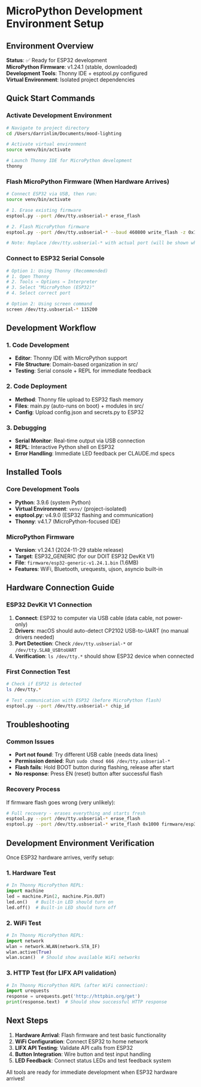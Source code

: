 # MicroPython Development Environment Setup

## Environment Overview

**Status**: ✅ Ready for ESP32 development  
**MicroPython Firmware**: v1.24.1 (stable, downloaded)  
**Development Tools**: Thonny IDE + esptool.py configured  
**Virtual Environment**: Isolated project dependencies  

## Quick Start Commands

### Activate Development Environment
```bash
# Navigate to project directory
cd /Users/darrinlim/Documents/mood-lighting

# Activate virtual environment
source venv/bin/activate

# Launch Thonny IDE for MicroPython development
thonny
```

### Flash MicroPython Firmware (When Hardware Arrives)
```bash
# Connect ESP32 via USB, then run:
source venv/bin/activate

# 1. Erase existing firmware
esptool.py --port /dev/tty.usbserial-* erase_flash

# 2. Flash MicroPython firmware
esptool.py --port /dev/tty.usbserial-* --baud 460800 write_flash -z 0x1000 firmware/esp32-generic-v1.24.1.bin

# Note: Replace /dev/tty.usbserial-* with actual port (will be shown when ESP32 connects)
```

### Connect to ESP32 Serial Console
```bash
# Option 1: Using Thonny (Recommended)
# 1. Open Thonny
# 2. Tools → Options → Interpreter
# 3. Select "MicroPython (ESP32)"
# 4. Select correct port

# Option 2: Using screen command
screen /dev/tty.usbserial-* 115200
```

## Development Workflow

### 1. Code Development
- **Editor**: Thonny IDE with MicroPython support
- **File Structure**: Domain-based organization in src/
- **Testing**: Serial console + REPL for immediate feedback

### 2. Code Deployment
- **Method**: Thonny file upload to ESP32 flash memory
- **Files**: main.py (auto-runs on boot) + modules in src/
- **Config**: Upload config.json and secrets.py to ESP32

### 3. Debugging
- **Serial Monitor**: Real-time output via USB connection
- **REPL**: Interactive Python shell on ESP32
- **Error Handling**: Immediate LED feedback per CLAUDE.md specs

## Installed Tools

### Core Development Tools
- **Python**: 3.9.6 (system Python)
- **Virtual Environment**: `venv/` (project-isolated)
- **esptool.py**: v4.9.0 (ESP32 flashing and communication)
- **Thonny**: v4.1.7 (MicroPython-focused IDE)

### MicroPython Firmware
- **Version**: v1.24.1 (2024-11-29 stable release)
- **Target**: ESP32_GENERIC (for our DOIT ESP32 DevKit V1)
- **File**: `firmware/esp32-generic-v1.24.1.bin` (1.6MB)
- **Features**: WiFi, Bluetooth, urequests, ujson, asyncio built-in

## Hardware Connection Guide

### ESP32 DevKit V1 Connection
1. **Connect**: ESP32 to computer via USB cable (data cable, not power-only)
2. **Drivers**: macOS should auto-detect CP2102 USB-to-UART (no manual drivers needed)
3. **Port Detection**: Check `/dev/tty.usbserial-*` or `/dev/tty.SLAB_USBtoUART`
4. **Verification**: `ls /dev/tty.*` should show ESP32 device when connected

### First Connection Test
```bash
# Check if ESP32 is detected
ls /dev/tty.*

# Test communication with ESP32 (before MicroPython flash)
esptool.py --port /dev/tty.usbserial-* chip_id
```

## Troubleshooting

### Common Issues
- **Port not found**: Try different USB cable (needs data lines)
- **Permission denied**: Run `sudo chmod 666 /dev/tty.usbserial-*`
- **Flash fails**: Hold BOOT button during flashing, release after start
- **No response**: Press EN (reset) button after successful flash

### Recovery Process
If firmware flash goes wrong (very unlikely):
```bash
# Full recovery - erases everything and starts fresh
esptool.py --port /dev/tty.usbserial-* erase_flash
esptool.py --port /dev/tty.usbserial-* write_flash 0x1000 firmware/esp32-generic-v1.24.1.bin
```

## Development Environment Verification

Once ESP32 hardware arrives, verify setup:

### 1. Hardware Test
```python
# In Thonny MicroPython REPL:
import machine
led = machine.Pin(2, machine.Pin.OUT)
led.on()   # Built-in LED should turn on
led.off()  # Built-in LED should turn off
```

### 2. WiFi Test
```python
# In Thonny MicroPython REPL:
import network
wlan = network.WLAN(network.STA_IF)
wlan.active(True)
wlan.scan()  # Should show available WiFi networks
```

### 3. HTTP Test (for LIFX API validation)
```python
# In Thonny MicroPython REPL (after WiFi connection):
import urequests
response = urequests.get('http://httpbin.org/get')
print(response.text)  # Should show successful HTTP response
```

## Next Steps

1. **Hardware Arrival**: Flash firmware and test basic functionality
2. **WiFi Configuration**: Connect ESP32 to home network
3. **LIFX API Testing**: Validate API calls from ESP32
4. **Button Integration**: Wire button and test input handling
5. **LED Feedback**: Connect status LEDs and test feedback system

All tools are ready for immediate development when ESP32 hardware arrives!